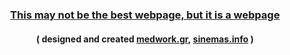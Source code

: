 <h3 align="center">
  <a href="https://itsiakkas.com" alt="keybraker" target="_blank" rel="noopener noreferrer">
    This may not be the best webpage, but it is a webpage
  </a>
</h3>

<h4 align="center">
  ( designed and created
  <a href="https://medwork.gr" alt="medwork.gr" target="_blank" rel="noopener noreferrer">medwork.gr</a>,&nbsp;<a href="https://sinemas.info" alt="sinemas.info" target="_blank" rel="noopener noreferrer">sinemas.info</a> )
</h4>


<!-- A day in the life -->
<!-- ![Keybraker's github stats](https://github-readme-stats.vercel.app/api?username=keybraker&show_icons=true&theme=onedark) -->

<!-- <p align="center">
  <img height="50%" width="auto" src ="https://github-readme-stats.vercel.app/api?username=keybraker&show_icons=true&count_private=true&theme=darcula&hide_border=true&hide=issues,contribs&bg_color=00000000">
  <img src ="https://github-readme-streak-stats.herokuapp.com?user=keybraker&theme=darcula&hide_border=true&background=FFFFFF00">
</p> -->

<!-- <p align="center">
  <img align="left" src ="https://github-readme-stats.vercel.app/api/pin/?username=keybraker&repo=ytdx">
  <img align="right" src ="https://github-readme-stats.vercel.app/api/pin/?username=keybraker&repo=pixel-weather">
</p> -->
